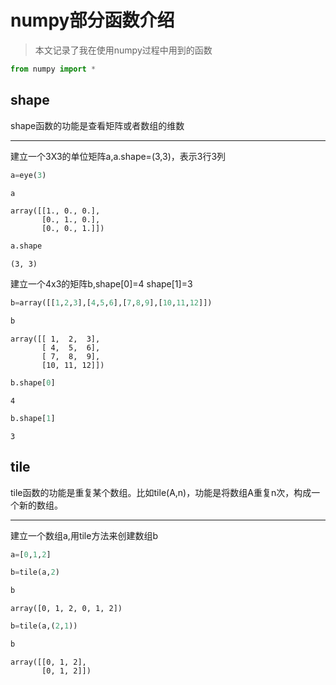 
# numpy部分函数介绍
> 本文记录了我在使用numpy过程中用到的函数


```python
from numpy import *
```

## shape
shape函数的功能是查看矩阵或者数组的维数
***

建立一个3X3的单位矩阵a,a.shape=(3,3)，表示3行3列


```python
a=eye(3)
```


```python
a
```




    array([[1., 0., 0.],
           [0., 1., 0.],
           [0., 0., 1.]])




```python
a.shape
```




    (3, 3)



建立一个4x3的矩阵b,shape[0]=4 shape[1]=3 


```python
b=array([[1,2,3],[4,5,6],[7,8,9],[10,11,12]])
```


```python
b
```




    array([[ 1,  2,  3],
           [ 4,  5,  6],
           [ 7,  8,  9],
           [10, 11, 12]])




```python
b.shape[0]
```




    4




```python
b.shape[1]
```




    3



## tile
tile函数的功能是重复某个数组。比如tile(A,n)，功能是将数组A重复n次，构成一个新的数组。
***

建立一个数组a,用tile方法来创建数组b


```python
a=[0,1,2]
```


```python
b=tile(a,2)
```


```python
b
```




    array([0, 1, 2, 0, 1, 2])




```python
b=tile(a,(2,1))
```


```python
b
```




    array([[0, 1, 2],
           [0, 1, 2]])


